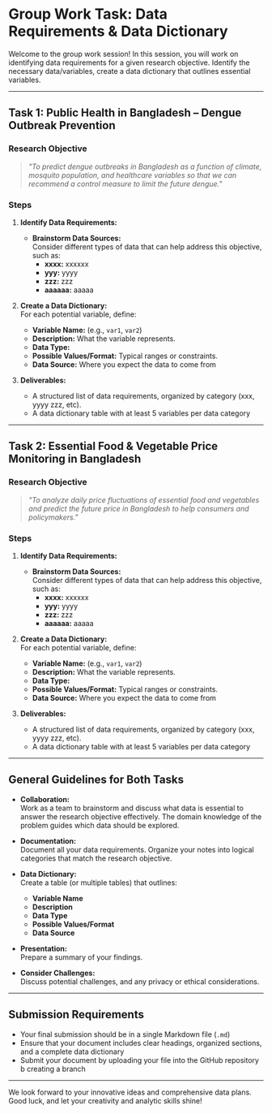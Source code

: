# Group Work Task: Data Requirements & Data Dictionary

Welcome to the group work session! In this session, you will work on identifying data requirements for a given research objective. Identify the necessary data/variables, create a data dictionary that outlines essential variables. 

---

<!--
## Overview

We will assign **one** of the following research objectives to a group:

1. **Public Health in Bangladesh – Dengue Outbreak Prevention**  
2. **Essential Food & Vegetable Price Monitoring in Bangladesh**

 Each group will focus on the assigned research objective, determine what data is needed, and build a data dictionary to support the research.
 
 ---
-->


## Task 1: Public Health in Bangladesh – Dengue Outbreak Prevention

### Research Objective
> *"To predict dengue outbreaks in Bangladesh as a function of climate, mosquito population, and healthcare variables so that we can recommend a control measure to limit the future dengue."*

### Steps

1. **Identify Data Requirements:**  
   - **Brainstorm Data Sources:**  
     Consider different types of data that can help address this objective, such as:
     - **xxxx:**   xxxxxx
     - **yyy:** yyyy  
     - **zzz:** zzz  
     - **aaaaaa:** aaaaa  

2. **Create a Data Dictionary:**  
   For each potential variable, define:
   - **Variable Name:** (e.g., `var1`, `var2`)
   - **Description:** What the variable represents.  
   - **Data Type:**   
   - **Possible Values/Format:** Typical ranges or constraints.  
   - **Data Source:** Where you expect the data to come from 

3. **Deliverables:**  
   - A structured list of data requirements, organized by category (xxx, yyyy zzz, etc).  
   - A data dictionary table with at least 5 variables per data category

---

## Task 2: Essential Food & Vegetable Price Monitoring in Bangladesh

### Research Objective
> *"To analyze daily price fluctuations of essential food and vegetables and predict the future price in Bangladesh to help consumers and policymakers."*

### Steps

1. **Identify Data Requirements:**  
   - **Brainstorm Data Sources:**  
     Consider different types of data that can help address this objective, such as:
     - **xxxx:**   xxxxxx
     - **yyy:** yyyy  
     - **zzz:** zzz  
     - **aaaaaa:** aaaaa  

2. **Create a Data Dictionary:**  
   For each potential variable, define:
   - **Variable Name:** (e.g., `var1`, `var2`)
   - **Description:** What the variable represents.  
   - **Data Type:**   
   - **Possible Values/Format:** Typical ranges or constraints.  
   - **Data Source:** Where you expect the data to come from 

3. **Deliverables:**  
   - A structured list of data requirements, organized by category (xxx, yyyy zzz, etc).  
   - A data dictionary table with at least 5 variables per data category
---


## General Guidelines for Both Tasks

- **Collaboration:**  
  Work as a team to brainstorm and discuss what data is essential to answer the research objective effectively. The domain knowledge of the problem guides which data should be explored.

- **Documentation:**  
  Document all your data requirements. Organize your notes into logical categories that match the research objective.

- **Data Dictionary:**  
  Create a table (or multiple tables) that outlines:
  - **Variable Name**
  - **Description**
  - **Data Type**
  - **Possible Values/Format**
  - **Data Source**

- **Presentation:**  
  Prepare a summary of your findings.

- **Consider Challenges:**  
  Discuss potential challenges, and any privacy or ethical considerations.

---

## Submission Requirements

- Your final submission should be in a single Markdown file (`.md`)
- Ensure that your document includes clear headings, organized sections, and a complete data dictionary
- Submit your document by uploading your file into the GitHub repository b creating a branch

---

We look forward to your innovative ideas and comprehensive data plans. Good luck, and let your creativity and analytic skills shine!

